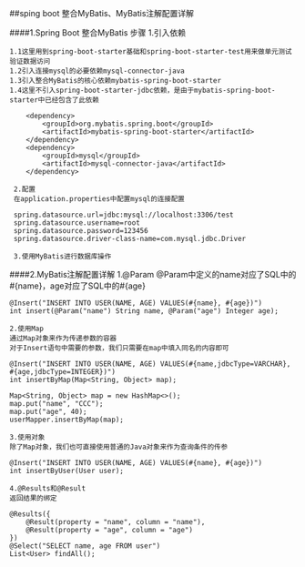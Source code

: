 ##sping boot 整合MyBatis、MyBatis注解配置详解


####1.Spring Boot 整合MyBatis
    步骤
    1.引入依赖
    
    1.1这里用到spring-boot-starter基础和spring-boot-starter-test用来做单元测试验证数据访问
    1.2引入连接mysql的必要依赖mysql-connector-java
    1.3引入整合MyBatis的核心依赖mybatis-spring-boot-starter
    1.4这里不引入spring-boot-starter-jdbc依赖，是由于mybatis-spring-boot-starter中已经包含了此依赖
   
       	<dependency>
       		<groupId>org.mybatis.spring.boot</groupId>
       		<artifactId>mybatis-spring-boot-starter</artifactId>
       	</dependency>
       	<dependency>
       		<groupId>mysql</groupId>
       		<artifactId>mysql-connector-java</artifactId>
       	</dependency> 
       	
     2.配置
     在application.properties中配置mysql的连接配置
     
     spring.datasource.url=jdbc:mysql://localhost:3306/test
     spring.datasource.username=root
     spring.datasource.password=123456
     spring.datasource.driver-class-name=com.mysql.jdbc.Driver
     
     3.使用MyBatis进行数据库操作
        
####2.MyBatis注解配置详解
    1.@Param
    @Param中定义的name对应了SQL中的#{name}，age对应了SQL中的#{age}
    
    @Insert("INSERT INTO USER(NAME, AGE) VALUES(#{name}, #{age})")
    int insert(@Param("name") String name, @Param("age") Integer age);
    
    2.使用Map    
    通过Map对象来作为传递参数的容器
    对于Insert语句中需要的参数，我们只需要在map中填入同名的内容即可
    
    @Insert("INSERT INTO USER(NAME, AGE) VALUES(#{name,jdbcType=VARCHAR}, #{age,jdbcType=INTEGER})")
    int insertByMap(Map<String, Object> map);
    
    Map<String, Object> map = new HashMap<>();
    map.put("name", "CCC");
    map.put("age", 40);
    userMapper.insertByMap(map);
    
    3.使用对象
    除了Map对象，我们也可直接使用普通的Java对象来作为查询条件的传参
    
    @Insert("INSERT INTO USER(NAME, AGE) VALUES(#{name}, #{age})")
    int insertByUser(User user);
    
    4.@Results和@Result
    返回结果的绑定
    
    @Results({
        @Result(property = "name", column = "name"),
        @Result(property = "age", column = "age")
    })
    @Select("SELECT name, age FROM user")
    List<User> findAll();

